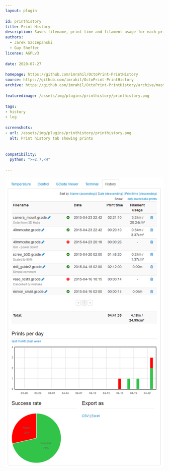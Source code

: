 ```yaml
---
layout: plugin

id: printhistory
title: Print History
description: Saves filename, print time and filament usage for each print
authors:
  - Jarek Szczepanski
  - Guy Sheffer
license: AGPLv3

date: 2020-07-27

homepage: https://github.com/imrahil/OctoPrint-PrintHistory
source: https://github.com/imrahil/OctoPrint-PrintHistory
archive: https://github.com/imrahil/OctoPrint-PrintHistory/archive/master.zip

featuredimage: /assets/img/plugins/printhistory/printhistory.png

tags:
- history
- log

screenshots:
- url: /assets/img/plugins/printhistory/printhistory.png
  alt: Print history tab showing prints


compatibility:
  python: ">=2.7,<4"

---
```


![PrintHistory](/assets/img/plugins/printhistory/printhistory.png)
